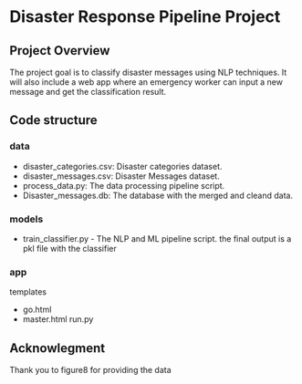 # Disaster Response Pipeline Project
## **Project Overview**

The project goal is to classify disaster messages using NLP techniques. 
It will also include a web app where an emergency worker can input a new message and get the classification result.

## **Code structure**

### data
+ disaster_categories.csv: Disaster categories dataset.
+ disaster_messages.csv: Disaster Messages dataset.
+ process_data.py: The data processing pipeline script.
+ Disaster_messages.db: The database with the merged and cleand data.

### models
+ train_classifier.py - The NLP and ML pipeline script. the final output is a pkl file with the classifier

### app
templates
+ go.html
+ master.html
run.py 

## **Acknowlegment**
Thank you to figure8 for providing the data 
